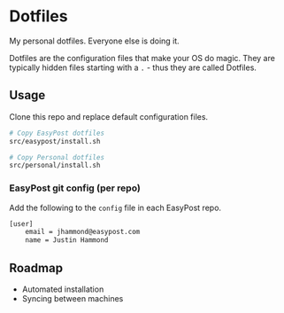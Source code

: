 # Dotfiles

My personal dotfiles. Everyone else is doing it.

Dotfiles are the configuration files that make your OS do magic. They are typically hidden files starting with a `.` - thus they are called Dotfiles.

## Usage

Clone this repo and replace default configuration files.

```bash
# Copy EasyPost dotfiles
src/easypost/install.sh

# Copy Personal dotfiles
src/personal/install.sh
```

### EasyPost git config (per repo)

Add the following to the `config` file in each EasyPost repo.

```bash
[user]
	email = jhammond@easypost.com
	name = Justin Hammond
```

## Roadmap

- Automated installation
- Syncing between machines
